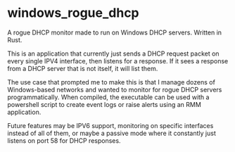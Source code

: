 # windows_rogue_dhcp
A rogue DHCP monitor made to run on Windows DHCP servers. Written in Rust.

This is an application that currently just sends a DHCP request packet on every single IPV4 interface, then listens for a response. If it sees a response from a DHCP server that is not itself, it will list them.

The use case that prompted me to make this is that I manage dozens of Windows-based networks and wanted to monitor for rogue DHCP servers programmatically. When compiled, the executable can be used with a powershell script to create event logs or raise alerts using an RMM application.

Future features may be IPV6 support, monitoring on specific interfaces instead of all of them, or maybe a passive mode where it constantly just listens on port 58 for DHCP responses.
